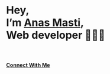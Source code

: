 <br /><br />

# Hey, <br /> I’m [Anas Masti][website], <br /> Web developer 👨🏻‍💻

<br />

#### [Connect With Me][contact-me]

<br /><br />

[website]: <https://anasmasti.com>
[contact-me]: <https://anasmasti.com/contact>
